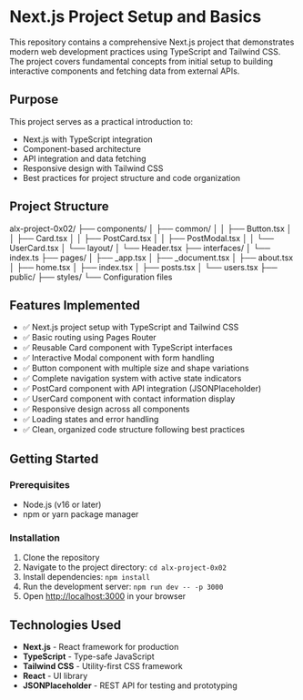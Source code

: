 # Next.js Project Setup and Basics

This repository contains a comprehensive Next.js project that demonstrates modern web development practices using TypeScript and Tailwind CSS. The project covers fundamental concepts from initial setup to building interactive components and fetching data from external APIs.

## Purpose

This project serves as a practical introduction to:

- Next.js with TypeScript integration
- Component-based architecture
- API integration and data fetching
- Responsive design with Tailwind CSS
- Best practices for project structure and code organization

## Project Structure

alx-project-0x02/
├── components/
│ ├── common/
│ │ ├── Button.tsx
│ │ ├── Card.tsx
│ │ ├── PostCard.tsx
│ │ ├── PostModal.tsx
│ │ └── UserCard.tsx
│ └── layout/
│ └── Header.tsx
├── interfaces/
│ └── index.ts
├── pages/
│ ├── \_app.tsx
│ ├── \_document.tsx
│ ├── about.tsx
│ ├── home.tsx
│ ├── index.tsx
│ ├── posts.tsx
│ └── users.tsx
├── public/
├── styles/
└── Configuration files

## Features Implemented

- ✅ Next.js project setup with TypeScript and Tailwind CSS
- ✅ Basic routing using Pages Router
- ✅ Reusable Card component with TypeScript interfaces
- ✅ Interactive Modal component with form handling
- ✅ Button component with multiple size and shape variations
- ✅ Complete navigation system with active state indicators
- ✅ PostCard component with API integration (JSONPlaceholder)
- ✅ UserCard component with contact information display
- ✅ Responsive design across all components
- ✅ Loading states and error handling
- ✅ Clean, organized code structure following best practices

## Getting Started

### Prerequisites

- Node.js (v16 or later)
- npm or yarn package manager

### Installation

1. Clone the repository
2. Navigate to the project directory: `cd alx-project-0x02`
3. Install dependencies: `npm install`
4. Run the development server: `npm run dev -- -p 3000`
5. Open [http://localhost:3000](http://localhost:3000) in your browser

## Technologies Used

- **Next.js** - React framework for production
- **TypeScript** - Type-safe JavaScript
- **Tailwind CSS** - Utility-first CSS framework
- **React** - UI library
- **JSONPlaceholder** - REST API for testing and prototyping
